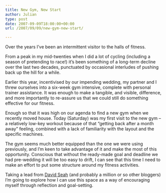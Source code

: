 ```yaml
---
title: New Gym, New Start
author: Julian
type: post
date: 2007-09-09T18:00:00+00:00
url: /2007/09/09/new-gym-new-start/

---
```

Over the years I’ve been an intermittent visitor to the halls of fitness.

From a peak in my mid-twenties when I did a lot of cycling (including a season of pretending to race!) it’s been something of a long-term decline over the last two decades, punctuated by occasional interludes of pushing back up the hill for a while.

Earlier this year, incentivised by our impending wedding, my partner and I threw ourselves into a six-week gym intensive, complete with personal trainer assistance. It was enough to make a tangible, and visible, difference, and more importantly to re-assure us that we could still do something effective for our fitness.

Enough so that it was high on our agenda to find a new gym when we recently moved house. Today (Saturday) was my first visit to the new gym – a relatively low-key workout because of that “getting back after a month away” feeling, combined with a lack of familiarity with the layout and the specific machines.

The gym seems much better equipped than the one we were using previously, and I’m keen to take advantage of it and make the most of this opportunity. Conscious that without the ready-made goal and deadline we had pre-wedding it will be too easy to drift, I can see that this time I need to make an effort to put some structure around my fitness activities.

Taking a lead from [David Seah][1] (and probably a million or so other bloggers) I’m going to explore how I can use this space as a way of encouraging myself through reflection and goal-setting.

 [1]: http://davidseah.com/archives/2007/09/04/mysteries-of-the-gym-part-v-two-months-later/